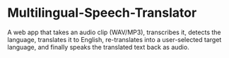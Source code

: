 # Multilingual-Speech-Translator
A web app that takes an audio clip (WAV/MP3), transcribes it, detects the language, translates it to English, re-translates into a user-selected target language, and finally speaks the translated text back as audio.
